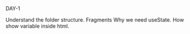 DAY-1

Understand the folder structure.
Fragments
Why we need useState.
How show variable inside html.
